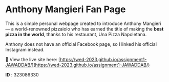 # Anthony Mangieri Fan Page

This is a simple personal webpage created to introduce Anthony Mangieri — a world-renowned pizzaiolo who has earned the title of making the **best pizza in the world**, thanks to his restaurant, Una Pizza Napoletana.

Anthony does not have an official Facebook page, so I linked his official Instagram instead.

🔗 View the live site here: [https://wed-2023.github.io/assignment1-JAWADDAB/](https://wed-2023.github.io/assignment1-JAWADDAB/)

**ID** : 323086330